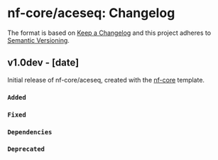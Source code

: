 # nf-core/aceseq: Changelog

The format is based on [Keep a Changelog](https://keepachangelog.com/en/1.0.0/)
and this project adheres to [Semantic Versioning](https://semver.org/spec/v2.0.0.html).

## v1.0dev - [date]

Initial release of nf-core/aceseq, created with the [nf-core](https://nf-co.re/) template.

### `Added`

### `Fixed`

### `Dependencies`

### `Deprecated`
